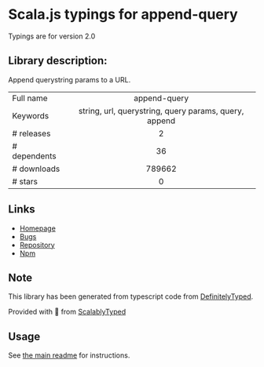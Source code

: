 
# Scala.js typings for append-query

Typings are for version 2.0

## Library description:
Append querystring params to a URL.

|                    |                 |
| ------------------ | :-------------: |
| Full name          | append-query |
| Keywords           | string, url, querystring, query params, query, append |
| # releases         | 2 |
| # dependents       | 36 |
| # downloads        | 789662 |
| # stars            | 0 |

## Links
- [Homepage](https://github.com/lakenen/node-append-query)
- [Bugs](https://github.com/lakenen/node-append-query/issues)
- [Repository](https://github.com/lakenen/node-append-query)
- [Npm](https://www.npmjs.com/package/append-query)
    


## Note
This library has been generated from typescript code from [DefinitelyTyped](https://definitelytyped.org).

Provided with :purple_heart: from [ScalablyTyped](https://github.com/oyvindberg/ScalablyTyped)

## Usage
See [the main readme](../../readme.md) for instructions.


